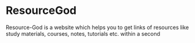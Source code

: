 # ResourceGod
Resource-God is a website which helps you to get links of resources like study materials, courses, notes, tutorials etc. within a second
